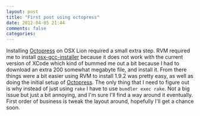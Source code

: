 ```yaml
---
layout: post
title: "First post using octopress"
date: 2012-04-05 21:44
comments: false
categories: 
---
```

Installing [Octopress](http://octopress.org/) on OSX Lion required a small extra step. RVM required me to install [osx-gcc-installer](https://github.com/kennethreitz/osx-gcc-installer) because it does not work with the current version of XCode which kind of bummed me out a bit because I had to download an extra 200 somewhat megabyte file, and install it. From there things were a bit easier using RVM to install 1.9.2 was pretty easy, as well as doing the initial setup of [Octopress](http://octopress.org/). The only thing that I need to figure out is why instead of just using `rake` I have to use `bundler exec rake`. Not a big issue but just a bit annoying, and I'm sure I'll find a way around it eventually. First order of business is tweak the layout around, hopefully I'll get a chance soon.
